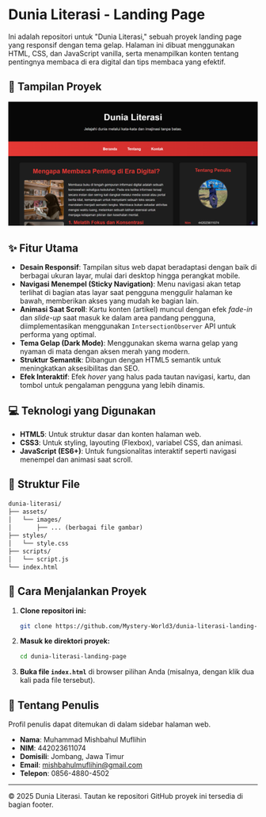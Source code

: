 # Dunia Literasi - Landing Page

Ini adalah repositori untuk "Dunia Literasi," sebuah proyek landing page yang responsif dengan tema gelap. Halaman ini dibuat menggunakan HTML, CSS, dan JavaScript vanilla, serta menampilkan konten tentang pentingnya membaca di era digital dan tips membaca yang efektif.

## 📸 Tampilan Proyek

![Screenshot Dunia Literasi](assets/images/screenshot.png) 

## ✨ Fitur Utama

- **Desain Responsif**: Tampilan situs web dapat beradaptasi dengan baik di berbagai ukuran layar, mulai dari desktop hingga perangkat mobile.
- **Navigasi Menempel (Sticky Navigation)**: Menu navigasi akan tetap terlihat di bagian atas layar saat pengguna menggulir halaman ke bawah, memberikan akses yang mudah ke bagian lain.
- **Animasi Saat Scroll**: Kartu konten (artikel) muncul dengan efek *fade-in* dan *slide-up* saat masuk ke dalam area pandang pengguna, diimplementasikan menggunakan `IntersectionObserver` API untuk performa yang optimal.
- **Tema Gelap (Dark Mode)**: Menggunakan skema warna gelap yang nyaman di mata dengan aksen merah yang modern.
- **Struktur Semantik**: Dibangun dengan HTML5 semantik untuk meningkatkan aksesibilitas dan SEO.
- **Efek Interaktif**: Efek *hover* yang halus pada tautan navigasi, kartu, dan tombol untuk pengalaman pengguna yang lebih dinamis.

## 💻 Teknologi yang Digunakan

- **HTML5**: Untuk struktur dasar dan konten halaman web.
- **CSS3**: Untuk styling, layouting (Flexbox), variabel CSS, dan animasi.
- **JavaScript (ES6+)**: Untuk fungsionalitas interaktif seperti navigasi menempel dan animasi saat scroll.

## 📁 Struktur File

```
dunia-literasi/
├── assets/
│   └── images/
│       ├── ... (berbagai file gambar)
├── styles/
│   └── style.css
├── scripts/
│   └── script.js
└── index.html
```

## 🚀 Cara Menjalankan Proyek

1.  **Clone repositori ini:**
    ```bash
    git clone https://github.com/Mystery-World3/dunia-literasi-landing-page.git
    ```

2.  **Masuk ke direktori proyek:**
    ```bash
    cd dunia-literasi-landing-page
    ```

3.  **Buka file `index.html`** di browser pilihan Anda (misalnya, dengan klik dua kali pada file tersebut).

## 👤 Tentang Penulis

Profil penulis dapat ditemukan di dalam sidebar halaman web.

- **Nama**: Muhammad Mishbahul Muflihin
- **NIM**: 442023611074
- **Domisili**: Jombang, Jawa Timur
- **Email**: mishbahulmuflihin@gmail.com
- **Telepon**: 0856-4880-4502

---
&copy; 2025 Dunia Literasi. Tautan ke repositori GitHub proyek ini tersedia di bagian footer.
